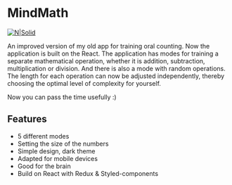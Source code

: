 # MindMath

[![N|Solid](https://i.ibb.co/PxTMPJ9/btn.png)](https://cheatsnake.github.io/MindMath)

An improved version of my old app for training oral counting. Now the application is built on the React. The application has modes for training a separate mathematical operation, whether it is addition, subtraction, multiplication or division. And there is also a mode with random operations. The length for each operation can now be adjusted independently, thereby choosing the optimal level of complexity for yourself.

Now you can pass the time usefully :)

## Features

- 5 different modes
- Setting the size of the numbers
- Simple design, dark theme
- Adapted for mobile devices
- Good for the brain
- Build on React with Redux & Styled-components
